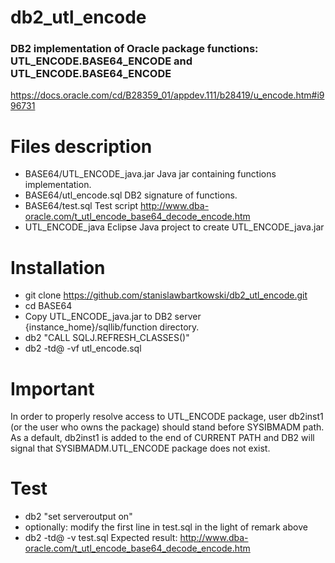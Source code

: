 # db2_utl_encode

### DB2 implementation of Oracle package functions: UTL_ENCODE.BASE64_ENCODE and UTL_ENCODE.BASE64_ENCODE

https://docs.oracle.com/cd/B28359_01/appdev.111/b28419/u_encode.htm#i996731

# Files description
* BASE64/UTL_ENCODE_java.jar Java jar containing functions implementation.
* BASE64/utl_encode.sql DB2 signature of functions.
* BASE64/test.sql Test script http://www.dba-oracle.com/t_utl_encode_base64_decode_encode.htm
* UTL_ENCODE_java Eclipse Java project to create UTL_ENCODE_java.jar

# Installation
* git clone https://github.com/stanislawbartkowski/db2_utl_encode.git
* cd BASE64
* Copy UTL_ENCODE_java.jar to DB2 server {instance_home}/sqllib/function directory.
* db2 "CALL SQLJ.REFRESH_CLASSES()"
* db2 -td@ -vf utl_encode.sql

# Important
In order to properly resolve access to UTL_ENCODE package, user db2inst1 (or the user who owns the package) should stand before SYSIBMADM path. As a default, db2inst1 is added to the end of CURRENT PATH and DB2 will signal that SYSIBMADM.UTL_ENCODE package does not exist.

# Test
* db2 "set serveroutput on"
* optionally: modify the first line in test.sql in the light of remark above
* db2 -td@ -v test.sql
Expected result: http://www.dba-oracle.com/t_utl_encode_base64_decode_encode.htm


